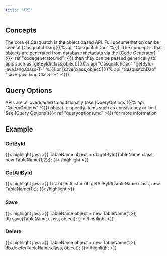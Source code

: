 ```yaml
---
title: "API"
---
```


## Concepts
The core of Casquatch is the object based API. Full documentation can be seen at [CasquatchDao]({{% api "CasquatchDao" %}}). The concept is that objects are generated from database metadata via the [Code Generator]({{< ref "codegenerator.md" >}}) then they can be passed generically to apis such as [getById(class,object)]({{% api "CasquatchDao" "getById-java.lang.Class-T-" %}}) or [save(class,object)]({{% api "CasquatchDao" "save-java.lang.Class-T-" %}})

## Query Options
APIs are all overloaded to additionally take [QueryOptions]({{% api "QueryOptions" %}}) object to specify items such as consistency or limit. See [Query Options]({{< ref "queryoptions.md" >}}) for more information

## Example
### GetById
{{< highlight java >}}
TableName object = db.getById(TableName.class, new TableName(1,2););
{{< /highlight >}}

### GetAllById
{{< highlight java >}}
List<TableName> objectList = db.getAllById(TableName.class, new TableName(1););
{{< /highlight >}}

### Save
{{< highlight java >}}
TableName object = new TableName(1,2);
db.save(TableName.class, object);
{{< /highlight >}}

### Delete
{{< highlight java >}}
TableName object = new TableName(1,2);
db.delete(TableName.class, object);
{{< /highlight >}}
  